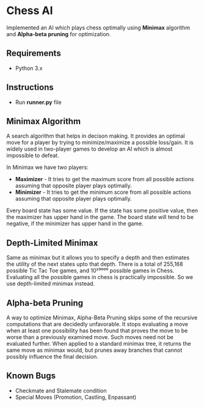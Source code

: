 # Chess AI
Implemented an AI which plays chess optimally using **Minimax** algorithm and **Alpha-beta pruning** for optimization.

## Requirements
* Python 3.x

## Instructions
* Run **runner.py** file

## Minimax Algorithm
A search algorithm that helps in decison making. It provides an optimal move for a player by trying to minimize/maximize a possible loss/gain.
It is widely used in two-player games to develop an AI which is almost impossible to defeat.

In Minimax we have two players:
  * **Maximizer** - It tries to get the maximum score from all possible actions assuming that opposite player plays optimally.
  * **Minimizer** - It tries to get the minimum score from all possible actions assuming that opposite player plays optimally.

Every board state has some value. If the state has some positive value, then the maximizer has upper hand in the game. The board state will tend to be negative, if
the minimizer has upper hand in the game.

## Depth-Limited Minimax
Same as minimax but it allows you to specify a depth and then estimates the utility of the next states upto that depth. 
There is a total of 255,168 possible Tic Tac Toe games, and 10²⁹⁰⁰⁰ possible games in Chess. Evaluating all the possible games in chess is practically impossible.
So we use depth-limited minimax instead.

## Alpha-beta Pruning
A way to optimize Minimax, Alpha-Beta Pruning skips some of the recursive computations that are decidedly unfavorable. 
It stops evaluating a move when at least one possibility has been found that proves the move to be worse than a previously examined move. 
Such moves need not be evaluated further. 
When applied to a standard minimax tree, it returns the same move as minimax would, but prunes away branches that cannot possibly influence the final decision.

## Known Bugs
* Checkmate and Stalemate condition
* Special Moves (Promotion, Castling, Enpassant)
